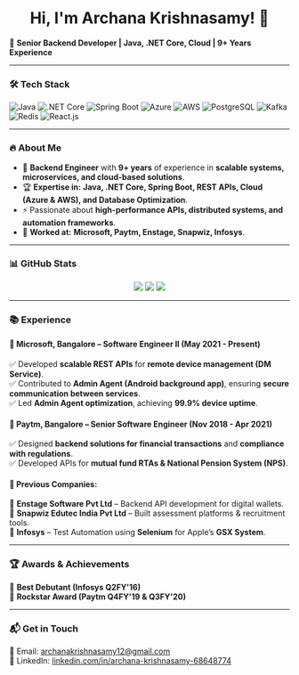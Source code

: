 <h1 align="center"> Hi, I'm Archana Krishnasamy! 👋 </h1>  

🚀 **Senior Backend Developer | Java, .NET Core, Cloud | 9+ Years Experience**  

---

### 🛠 **Tech Stack**
![Java](https://img.shields.io/badge/Java-ED8B00?style=for-the-badge&logo=java&logoColor=white)
![.NET Core](https://img.shields.io/badge/.NET%20Core-512BD4?style=for-the-badge&logo=dotnet&logoColor=white)
![Spring Boot](https://img.shields.io/badge/Spring%20Boot-6DB33F?style=for-the-badge&logo=springboot&logoColor=white)
![Azure](https://img.shields.io/badge/Azure-0089D6?style=for-the-badge&logo=microsoftazure&logoColor=white)
![AWS](https://img.shields.io/badge/AWS-232F3E?style=for-the-badge&logo=amazonaws&logoColor=white)
![PostgreSQL](https://img.shields.io/badge/PostgreSQL-336791?style=for-the-badge&logo=postgresql&logoColor=white)
![Kafka](https://img.shields.io/badge/Kafka-231F20?style=for-the-badge&logo=apachekafka&logoColor=white)
![Redis](https://img.shields.io/badge/Redis-DC382D?style=for-the-badge&logo=redis&logoColor=white)
![React.js](https://img.shields.io/badge/React.js-61DAFB?style=for-the-badge&logo=react&logoColor=white)

---

### 🔥 **About Me**
- 🎯 **Backend Engineer** with **9+ years** of experience in **scalable systems, microservices, and cloud-based solutions**.
- 🏆 **Expertise in:** **Java, .NET Core, Spring Boot, REST APIs, Cloud (Azure & AWS), and Database Optimization**.
- ⚡ Passionate about **high-performance APIs, distributed systems, and automation frameworks**.
- 🏅 **Worked at:** **Microsoft, Paytm, Enstage, Snapwiz, Infosys**.

---

### 📊 **GitHub Stats**
<p align="center">
  <img src="https://github-readme-stats.vercel.app/api?username=your-github-username&show_icons=true&theme=tokyonight" />
  <img src="https://github-readme-streak-stats.herokuapp.com/?user=your-github-username&theme=tokyonight" />
  <img src="https://github-readme-stats.vercel.app/api/top-langs/?username=your-github-username&layout=compact&theme=tokyonight" />
</p>

---

### 📚 **Experience**
#### **🔹 Microsoft, Bangalore – Software Engineer II (May 2021 - Present)**
✅ Developed **scalable REST APIs** for **remote device management (DM Service)**.  
✅ Contributed to **Admin Agent (Android background app)**, ensuring **secure communication between services**.  
✅ Led **Admin Agent optimization**, achieving **99.9% device uptime**.  

#### **🔹 Paytm, Bangalore – Senior Software Engineer (Nov 2018 - Apr 2021)**
✅ Designed **backend solutions for financial transactions** and **compliance with regulations**.  
✅ Developed APIs for **mutual fund RTAs & National Pension System (NPS)**.  

#### **🔹 Previous Companies:**  
🔸 **Enstage Software Pvt Ltd** – Backend API development for digital wallets.  
🔸 **Snapwiz Edutec India Pvt Ltd** – Built assessment platforms & recruitment tools.  
🔸 **Infosys** – Test Automation using **Selenium** for Apple’s **GSX System**.  

---

### 🏆 **Awards & Achievements**
🏅 **Best Debutant (Infosys Q2FY'16)**  
🏅 **Rockstar Award (Paytm Q4FY'19 & Q3FY'20)**  

---

### 📬 **Get in Touch**
📩 Email: [archanakrishnasamy12@gmail.com](mailto:archanakrishnasamy12@gmail.com)  
🔗 LinkedIn: [linkedin.com/in/archana-krishnasamy-68648774](https://linkedin.com/in/archana-krishnasamy-68648774/)  


<!-- ## Hi there, I'm Archana! 👋

💻 **Software Engineer @Microsoft** | 🔥 **Backend Developer (Java, .NET Core, System Design)**  
🌎 **Open to roles in Backend, Distributed Systems, Cloud, and AI**  

## 🚀 Tech Stack
🔹 Java, .NET Core, C#  
🔹 PostgreSQL, CosmosDB, Redis  
🔹 Azure, AWS, Kubernetes  
🔹 Microservices, System Design  


## 📫 Contact Me
📩 Email: [archanakrishnasamy92@gmail.com](mailto:archanakrishnasamy92@gmail.com)  
🔗 LinkedIn: [linkedin.com/in/archana-krishnasamy-68648774](https://www.linkedin.com/in/archana-krishnasamy-68648774/)  -->


<!--
**ArchanaKrishnasamy/ArchanaKrishnasamy** is a ✨ _special_ ✨ repository because its `README.md` (this file) appears on your GitHub profile.

# Hi there, I'm Aswathy! 👋

💻 **Software Engineer @Microsoft** | 🔥 **Backend Developer (Java, .NET Core, System Design)**  
🌎 **Open to roles in Backend, Distributed Systems, Cloud, and AI**  

Here are some ideas to get you started:

- 🔭 I’m currently working on ...
- 🌱 I’m currently learning ...
- 👯 I’m looking to collaborate on ...
- 🤔 I’m looking for help with ...
- 💬 Ask me about ...
- 📫 How to reach me: ...
- 😄 Pronouns: ...
- ⚡ Fun fact: ...
-->
